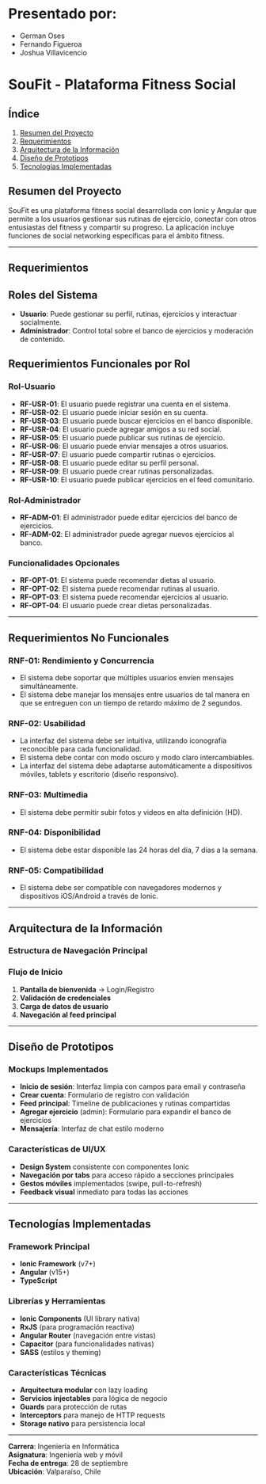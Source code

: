 # Presentado por:
- German Oses
- Fernando Figueroa  
- Joshua Villavicencio

# SouFit - Plataforma Fitness Social

## Índice
1. [Resumen del Proyecto](#resumen-del-proyecto)
2. [Requerimientos](#requerimientos)
3. [Arquitectura de la Información](#arquitectura-de-la-información)
4. [Diseño de Prototipos](#diseño-de-prototipos)
5. [Tecnologías Implementadas](#tecnologías-implementadas)

## Resumen del Proyecto
SouFit es una plataforma fitness social desarrollada con Ionic y Angular que permite a los usuarios gestionar sus rutinas de ejercicio, conectar con otros entusiastas del fitness y compartir su progreso. La aplicación incluye funciones de social networking específicas para el ámbito fitness.

---

## Requerimientos

## Roles del Sistema
- **Usuario**: Puede gestionar su perfil, rutinas, ejercicios y interactuar socialmente.
- **Administrador**: Control total sobre el banco de ejercicios y moderación de contenido.

## Requerimientos Funcionales por Rol

### Rol-Usuario

- **RF-USR-01**: El usuario puede registrar una cuenta en el sistema.
- **RF-USR-02**: El usuario puede iniciar sesión en su cuenta.
- **RF-USR-03**: El usuario puede buscar ejercicios en el banco disponible.
- **RF-USR-04**: El usuario puede agregar amigos a su red social.
- **RF-USR-05**: El usuario puede publicar sus rutinas de ejercicio.
- **RF-USR-06**: El usuario puede enviar mensajes a otros usuarios.
- **RF-USR-07**: El usuario puede compartir rutinas o ejercicios.
- **RF-USR-08**: El usuario puede editar su perfil personal.
- **RF-USR-09**: El usuario puede crear rutinas personalizadas.
- **RF-USR-10**: El usuario puede publicar ejercicios en el feed comunitario.

### Rol-Administrador

- **RF-ADM-01**: El administrador puede editar ejercicios del banco de ejercicios.
- **RF-ADM-02**: El administrador puede agregar nuevos ejercicios al banco.

### Funcionalidades Opcionales
- **RF-OPT-01**: El sistema puede recomendar dietas al usuario.
- **RF-OPT-02**: El sistema puede recomendar rutinas al usuario.
- **RF-OPT-03**: El sistema puede recomendar ejercicios al usuario.
- **RF-OPT-04**: El usuario puede crear dietas personalizadas.

---

## Requerimientos No Funcionales

### RNF-01: Rendimiento y Concurrencia
- El sistema debe soportar que múltiples usuarios envíen mensajes simultáneamente.
- El sistema debe manejar los mensajes entre usuarios de tal manera en que se entreguen con un tiempo de retardo máximo de 2 segundos.

### RNF-02: Usabilidad
- La interfaz del sistema debe ser intuitiva, utilizando iconografía reconocible para cada funcionalidad.
- El sistema debe contar con modo oscuro y modo claro intercambiables.
- La interfaz del sistema debe adaptarse automáticamente a dispositivos móviles, tablets y escritorio (diseño responsivo).

### RNF-03: Multimedia
- El sistema debe permitir subir fotos y videos en alta definición (HD).

### RNF-04: Disponibilidad
- El sistema debe estar disponible las 24 horas del día, 7 días a la semana.

### RNF-05: Compatibilidad
- El sistema debe ser compatible con navegadores modernos y dispositivos iOS/Android a través de Ionic.

---

## Arquitectura de la Información

### Estructura de Navegación Principal


### Flujo de Inicio
1. **Pantalla de bienvenida** → Login/Registro
2. **Validación de credenciales**
3. **Carga de datos de usuario**
4. **Navegación al feed principal**

---

## Diseño de Prototipos

### Mockups Implementados
- **Inicio de sesión**: Interfaz limpia con campos para email y contraseña
- **Crear cuenta**: Formulario de registro con validación
- **Feed principal**: Timeline de publicaciones y rutinas compartidas
- **Agregar ejercicio** (admin): Formulario para expandir el banco de ejercicios
- **Mensajería**: Interfaz de chat estilo moderno

### Características de UI/UX
- **Design System** consistente con componentes Ionic
- **Navegación por tabs** para acceso rápido a secciones principales
- **Gestos móviles** implementados (swipe, pull-to-refresh)
- **Feedback visual** inmediato para todas las acciones

---

## Tecnologías Implementadas

### Framework Principal
- **Ionic Framework** (v7+)
- **Angular** (v15+)
- **TypeScript**

### Librerías y Herramientas
- **Ionic Components** (UI library nativa)
- **RxJS** (para programación reactiva)
- **Angular Router** (navegación entre vistas)
- **Capacitor** (para funcionalidades nativas)
- **SASS** (estilos y theming)

### Características Técnicas
- **Arquitectura modular** con lazy loading
- **Servicios injectables** para lógica de negocio
- **Guards** para protección de rutas
- **Interceptors** para manejo de HTTP requests
- **Storage nativo** para persistencia local

---

**Carrera**: Ingeniería en Informática  
**Asignatura**: Ingeniería web y móvil  
**Fecha de entrega**: 28 de septiembre  
**Ubicación**: Valparaíso, Chile

